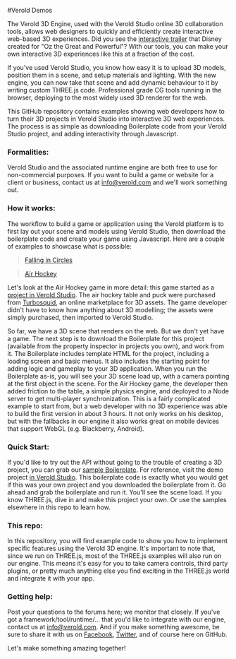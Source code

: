#Verold Demos

The Verold 3D Engine, used with the Verold Studio online 3D collaboration tools, allows web designers to quickly and efficiently create interactive web-based 3D experiences. Did you see the [interactive trailer](http://findyourwaytooz.com) that Disney created for "Oz the Great and Powerful"? With our tools, you can make your own interactive 3D experiences like this at a fraction of the cost.

If you've used Verold Studio, you know how easy it is to upload 3D models, position them in a scene, and setup materials and lighting. With the new engine, you can now take that scene and add dynamic behaviour to it by writing custom THREE.js code. Professional grade CG tools running in the browser, deploying to the most widely used 3D renderer for the web.

This GitHub repository contains examples showing web developers how to turn their 3D projects in Verold Studio into interactive 3D web experiences. The process is as simple as downloading Boilerplate code from your Verold Studio project, and adding interactivity through Javascript.

### Formalities:

Verold Studio and the associated runtime engine are both free to use for non-commercial purposes. If you want to 
build a game or website for a client or business, contact us at info@verold.com and we'll work something out. 

### How it works:

The workflow to build a game or application using the Verold platform is to first lay out your scene and models 
using Verold Studio, then download the boilerplate code and create your game using Javascript. Here are a couple 
of examples to showcase what is possible:

> [Falling in Circles](http://labs.verold.com/falling-in-circles)

> [Air Hockey](http://airhockey.jit.su)

Let's look at the Air Hockey game in more detail: this game started as a [project in Verold Studio](http://studio.verold.com/projects/5130099e21d65002000000f6). The air hockey table and puck were purchased from [Turbosquid](http://www.turbosquid.com), an online marketplace for 3D assets. The game developer didn't have to know how anything about 3D modelling; the assets were simply purchased, then imported to Verold Studio. 

So far, we have a 3D scene that renders on the web. But we don't yet have a game. The next step is to download the Boilerplate for this project (available from the property inspector in projects you own), and work from it. The Boilerplate includes template HTML for the project, including a loading screen and basic menus. It also includes the starting point 
for adding logic and gameplay to your 3D application. When you run the Boilerplate as-is, you will see your 3D scene load up, with a camera pointing at the first object in the scene. For the Air Hockey game, the developer then added friction to the table, a simple physics engine, and deployed to a Node server to get multi-player synchronization. This is a fairly complicated example to start from, but a web developer with no 3D experience was able to build the first version in about 3 hours. It not only works on his desktop, but with the fallbacks in our engine it also works great on mobile devices that support WebGL (e.g. Blackberry, Android). 

### Quick Start:

If you'd like to try out the API without going to the trouble of creating a 3D project, you can grab our [sample Boilerplate](https://github.com/Verold/verold-boilerplate/tree/master/examples/01-spaceship). For reference, visit the demo project [in Verold Studio](http://studio.verold.com/projects/5145fdd0e810360200000342). This boilerplate code is exactly what you would get if this was your own project and you downloaded the boilerplate from it. Go ahead and grab the boilerplate and run it. You'll see the scene load. If you know THREE.js, dive in and make this project your own. Or use the samples elsewhere in this repo to learn how. 

### This repo:

In this repository, you will find example code to show you how to implement specific features using the Verold 3D engine. It's important to note that, since we run on THREE.js, most of the THREE.js examples will also run on our engine. This means it's easy for you to take camera controls, third party plugins, or pretty much anything else you find exciting in the THREE.js world and integrate it with your app. 

### Getting help:

Post your questions to the forums here; we monitor that closely. If you've got a framework/tool/runtime/... that you'd like to integrate with our engine, contact us at info@verold.com. And if you make something awesome, be sure to share it with us on [Facebook](http://www.facebook.com/verold), [Twitter](http://twitter.com/verold), and of course here on GitHub. 

Let's make something amazing together!






